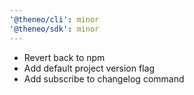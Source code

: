 ```yaml
---
'@theneo/cli': minor
'@theneo/sdk': minor
---
```


* Revert back to npm
* Add default project version flag
* Add subscribe to changelog command
